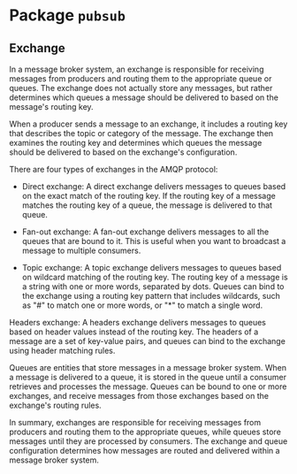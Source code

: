 # Package `pubsub`

## Exchange

In a message broker system, an exchange is responsible for receiving messages from producers and routing them to the
appropriate queue or queues. The exchange does not actually store any messages, but rather determines which queues a
message should be delivered to based on the message's routing key.

When a producer sends a message to an exchange, it includes a routing key that describes the topic or category of the
message. The exchange then examines the routing key and determines which queues the message should be delivered to based
on the exchange's configuration.

There are four types of exchanges in the AMQP protocol:

- Direct exchange: A direct exchange delivers messages to queues based on the exact match of the routing key. If the
routing key of a message matches the routing key of a queue, the message is delivered to that queue.

- Fan-out exchange: A fan-out exchange delivers messages to all the queues that are bound to it. This is useful when you
want to broadcast a message to multiple consumers.

- Topic exchange: A topic exchange delivers messages to queues based on wildcard matching of the routing key.
The routing key of a message is a string with one or more words, separated by dots. Queues can bind to the exchange
using a routing key pattern that includes wildcards, such as "#" to match one or more words, or "*" to match a single
word.

Headers exchange: A headers exchange delivers messages to queues based on header values instead of the routing key.
The headers of a message are a set of key-value pairs, and queues can bind to the exchange using header matching rules.

Queues are entities that store messages in a message broker system. When a message is delivered to a queue, it is stored
in the queue until a consumer retrieves and processes the message. Queues can be bound to one or more exchanges, and
receive messages from those exchanges based on the exchange's routing rules.

In summary, exchanges are responsible for receiving messages from producers and routing them to the appropriate queues,
while queues store messages until they are processed by consumers. The exchange and queue configuration determines how
messages are routed and delivered within a message broker system.